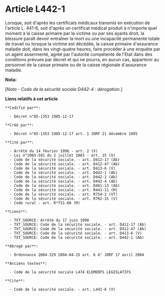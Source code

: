 # Article L442-1

Lorsque, soit d'après les certificats médicaux transmis en exécution de l'article L. 441-6, soit d'après un certificat
médical produit à n'importe quel moment à la caisse primaire par la victime ou par ses ayants droit, la blessure paraît
devoir entraîner la mort ou une incapacité permanente totale de travail ou lorsque la victime est décédée, la caisse primaire
d'assurance maladie doit, dans les vingt-quatre heures, faire procéder à une enquête par un agent assermenté, agréé par
l'autorité compétente de l'Etat dans des conditions prévues par décret et qui ne pourra, en aucun cas, appartenir au
personnel de la caisse primaire ou de la caisse régionale d'assurance maladie.

**Nota:**

[*Nota - Code de la sécurité sociale D442-4 : dérogation.*]

**Liens relatifs à cet article**

	**Codifié par**:

	  - Décret n°85-1353 1985-12-17

	**Créé par**:

	  - Décret n°85-1353 1985-12-17 art. 1 JORF 21 décembre 1985

	**Cité par**:

	  - Arrêté du 14 février 1996 - art. 2 (V)
	  - Loi n°2003-591 du 2 juillet 2003 - art. 15 (V)
	  - Code de la sécurité sociale. - art. D412-17 (Ab)
	  - Code de la sécurité sociale. - art. D412-47 (Ab)
	  - Code de la sécurité sociale. - art. D413-6 (V)
	  - Code de la sécurité sociale. - art. D442-1 (Ab)
	  - Code de la sécurité sociale. - art. D442-2 (Ab)
	  - Code de la sécurité sociale. - art. D442-4 (Ab)
	  - Code de la sécurité sociale. - art. D461-13 (Ab)
	  - Code de la sécurité sociale. - art. R441-11 (M)
	  - Code de la sécurité sociale. - art. R754-2 (VT)
	  - Code de la sécurité sociale. - art. R762-31 (V)
	  - Code rural - art. R*751-60 (M)

	**Liens**:

	  - TXT_SOURCE: Arrêté du 17 juin 1998
	  - TXT_SOURCE: Code de la sécurité sociale. - art. D412-17 (Ab)
	  - TXT_SOURCE: Code de la sécurité sociale. - art. D412-47 (Ab)
	  - TXT_SOURCE: Code de la sécurité sociale. - art. D413-6 (V)
	  - TXT_SOURCE: Code de la sécurité sociale. - art. D442-1 (Ab)

	**Abrogé par**:

	  - Ordonnance 2004-329 2004-04-15 art. 6 6° JORF 17 avril 2004

	**Anciens textes**:

	  - Code de la sécurité sociale L474 ELEMENTS LEGISLATIFS

	**Cite**:

	  - Code de la sécurité sociale. - art. L441-6 (V)
